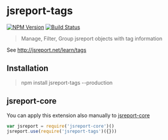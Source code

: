 # jsreport-tags

[![NPM Version](http://img.shields.io/npm/v/jsreport-tags.svg?style=flat-square)](https://npmjs.com/package/jsreport-tags)
[![Build Status](https://travis-ci.org/jsreport/jsreport-tags.png?branch=master)](https://travis-ci.org/jsreport/jsreport-tags)

> Manage, Filter, Group jsreport objects with tag information

See http://jsreport.net/learn/tags

## Installation
> npm install jsreport-tags --production

## jsreport-core

You can apply this extension also manually to [jsreport-core](https://github.com/jsreport/jsreport-core)

```js
var jsreport = require('jsreport-core')()
jsreport.use(require('jsreport-tags')({}))
```
